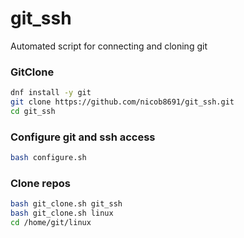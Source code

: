 # git_ssh
Automated script for connecting and cloning git

### GitClone
```bash
dnf install -y git
git clone https://github.com/nicob8691/git_ssh.git
cd git_ssh
```

### Configure git and ssh access
```bash
bash configure.sh
```

### Clone repos
```bash
bash git_clone.sh git_ssh
bash git_clone.sh linux
cd /home/git/linux
```
